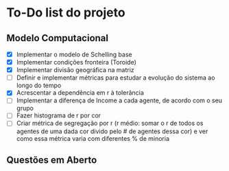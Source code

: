 # To-Do list do projeto

## Modelo Computacional
- [x] Implementar o modelo de Schelling base
- [x] Implementar condições fronteira (Toroide)
- [x] Implementar divisão geográfica na matriz
- [ ] Definir e implementar métricas para estudar a evolução do sistema ao longo do tempo
- [x] Acrescentar a dependência em r à tolerância
- [ ] Implementar a diferença de Income a cada agente, de acordo com o seu grupo
- [ ] Fazer histograma de r por cor
- [ ] Criar métrica de segregação por r (r médio: somar o r de todos os agentes de uma dada cor divido pelo # de agentes dessa cor) e ver como essa métrica varia com diferentes % de minoria

## Questões em Aberto

